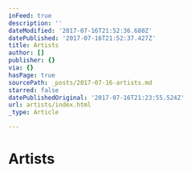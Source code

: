 ```yaml
---
inFeed: true
description: ''
dateModified: '2017-07-16T21:52:36.680Z'
datePublished: '2017-07-16T21:52:37.427Z'
title: Artists
author: []
publisher: {}
via: {}
hasPage: true
sourcePath: _posts/2017-07-16-artists.md
starred: false
datePublishedOriginal: '2017-07-16T21:23:55.524Z'
url: artists/index.html
_type: Article

---
```

# Artists